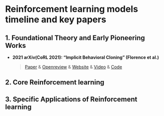 # Reinforcement learning models timeline and key papers

## 1. Foundational Theory and Early Pioneering Works
- **2021 arXiv(CoRL 2021): “Implicit Behavioral Cloning” (Florence et al.)**

  > [Paper](https://arxiv.org/abs/2109.00137) & [Openreview](https://openreview.net/forum?id=rif3a5NAxU6) & [Website](https://implicitbc.github.io/) & [Video](https://www.youtube.com/watch?v=QslGqRUSRzs) & [Code](https://github.com/google-research/ibc)


## 2. Core Reinforcement learning

  
## 3. Specific Applications of Reinforcement learning

  
